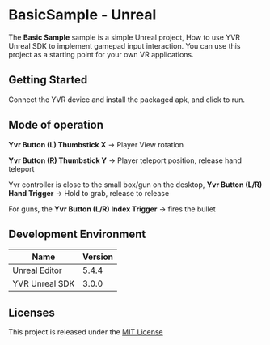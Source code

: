 # BasicSample - Unreal
The **Basic Sample** sample is a simple Unreal project, How to use YVR Unreal SDK to implement gamepad input interaction. You can use this project as a starting point for your own VR applications.

## Getting Started

Connect the YVR device and install the packaged apk, and click to run.

## Mode of operation

**Yvr Button (L) Thumbstick X** -> Player View rotation

**Yvr Button (R) Thumbstick Y** -> Player teleport position, release hand teleport

Yvr controller  is close to the small box/gun on the desktop, **Yvr Button (L/R) Hand Trigger** -> Hold to grab, release to release

For guns, the **Yvr Button (L/R) Index Trigger** -> fires the bullet

## Development Environment
| **Name** | **Version** |
| ----  |  ----      |
| Unreal Editor | 5.4.4 |
| YVR Unreal SDK | 3.0.0 |

## Licenses
This project is released under the [MIT License](https://github.com/YVRDeveloper/BasicSample-Unreal/blob/main/LICENSE)